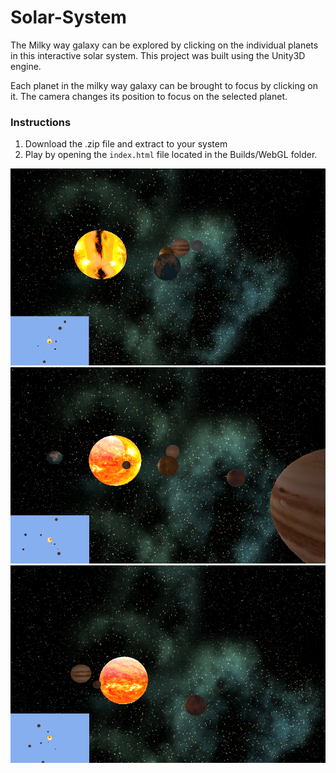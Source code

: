 # Solar-System

The Milky way galaxy can be explored by clicking on the individual planets in this interactive solar system. This project  was built using the Unity3D engine.

Each planet in the milky way galaxy can be brought to focus by clicking on it. The camera changes its position to focus on the selected planet.

### Instructions
1. Download the .zip file and extract to your system
2. Play by opening the `index.html` file located in the Builds/WebGL folder.

![](Screenshots/Solar1.png)
![](Screenshots/Solar2.png)
![](Screenshots/Solar3.png)
